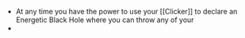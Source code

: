 - At any time you have the power to use your [[Clicker]] to declare an Energetic Black Hole where you can throw any of your
-